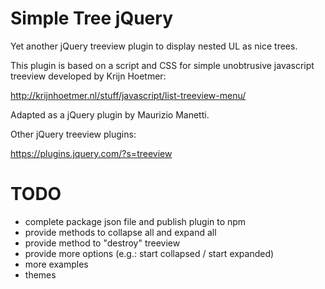 # Simple Tree jQuery

Yet another jQuery treeview plugin to display nested UL as nice trees.

This plugin is based on a script and CSS for simple unobtrusive javascript treeview developed by Krijn Hoetmer:

http://krijnhoetmer.nl/stuff/javascript/list-treeview-menu/

Adapted as a jQuery plugin by Maurizio Manetti.

Other jQuery treeview plugins:

https://plugins.jquery.com/?s=treeview

# TODO

- complete package json file and publish plugin to npm
- provide methods to collapse all and expand all
- provide method to "destroy" treeview
- provide more options (e.g.: start collapsed / start expanded)
- more examples
- themes

